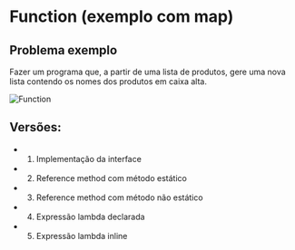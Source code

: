 # Function (exemplo com map)
## Problema exemplo
Fazer um programa que, a partir de uma lista de produtos, gere uma
nova lista contendo os nomes dos produtos em caixa alta.

![Function](https://github.com/user-attachments/assets/a8015bcf-1879-42e0-9b67-83e96613f7e7)

## Versões:
- 1. Implementação da interface
- 2. Reference method com método estático
- 3. Reference method com método não estático
- 4. Expressão lambda declarada
- 5. Expressão lambda inline
